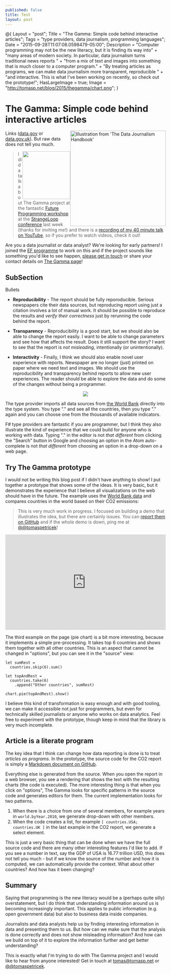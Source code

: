 ```yaml
---
published: false
title: Test
layout: post
---
```

@{
  Layout = "post";
  Title = "The Gamma: Simple code behind interactive articles";
  Tags = "type providers, data journalism, programming languages";
  Date = "2015-09-28T11:07:08.0598479-05:00";
  Description = "Computer programming may not be the new literacy, but it is finding its way into" +
    "many areas of modern society. In particular, data journalism turns traditional news reports " +
    "from a mix of text and images into something that is much closer to a computer program." +
    "By treating articles as programs, we can make data journalism more transparent, reproducible " +
    "and interactive. This is what I've been working on recently, so check out the prototype!";
  HasLargeImage = true;
  Image = "http://tomasp.net/blog/2015/thegamma/chart.png";
}

The Gamma: Simple code behind interactive articles
=================================================

<img src="http://tomasp.net/blog/2015/thegamma/dj.png" style="float:right;width:300px"
  title="Illustration from 'The Data Journalism Handbook'" />

Links ([data.gov](http://data.gov) or 
[data.gov.uk](http://data.gov.uk)). But raw data does not tell you much.




> <img src="http://tomasp.net/blog/2015/thegamma/sl.png" style="float:right;width:150px" />
>
> I did a talk about The Gamma project at the fantastic [Future Programming workshop](http://www.future-programming.org/programSL.html)
> at the [StrangeLoop conference](http://www.thestrangeloop.com/) last week (thanks for inviting me!)
> and there is a [recording of my 40 minute talk on YouTube](https://www.youtube.com/watch?v=cYoO2RvZn7Y&feature=youtu.be&a),
> so if you prefer to watch videos, check it out!

Are you a data journalist or data analyst? We're looking for early partners!
I joined the <a href="http://www.joinef.com" title="Nothing to do with Entity Framework, don't worry!">EF
programme</a> to work on this and if the project sounds like something you'd like to see happen,
<a href="mailto:tomas@tomasp.net">please get in touch</a> or share your contact details
on [The Gamma page](http://thegamma.net)!

SubSection
------------------------------

Bullets

 * **Reproducibility** - The report should be fully reporoducible. Serious newspapers cite their
   data sources, but reproducing report using just a citation involves a lot of manual work. 
   It should be possible to reproduce the results and _verify their correctness_ just by rerunning
   the code behind the report.
 
 * **Transparency** - Reproducibility is a good start, but we should also be able to change the
   report easily. I want to be able to change parameters and see how that affects the result. Does
   it still support the story? I want to see that the report is _not misleading_,  intentionally 
   (or unintentionally).

 * **Interactivity** - Finally, I think we should also enable novel user experience with reports.
   Newspaper are no longer (just) printed on paper where we need text and images. We should use
   the reproducibility and transparency behind reports to allow new user experiences. The reader
   should be able to explore the data and do some of the changes without being a programmer.



<div style="text-align:center;">
<img src="atom.png" style="max-width:500px;margin-left:auto;margin-right:auto;" />
</div>

The type provider imports all data sources from [the World Bank](http://data.worldbank.org) directly
into the type system. You type "." and see all the countries, then you type "." again and you can
choose one from the thousands of available indicators.
 
F# type providers are fantastic if you are programmer, but I think they also illustrate the kind
of experience that we could build for anyone who is working with data. Typing "." in the editor is
not _that different_ from clicking the "Search" button in Google and choosing an option in the
Atom auto-complete is not _that different_ from choosing an option in a drop-down on a web page.

Try The Gamma prototype
----------------------

I would not be writing this blog post if I didn't have anything to show! I put together a prototype
that shows some of the ideas. It is very basic, but it demonstrates the experience that I believe
all visualizations on the web should have in the future. The example uses the [World Bank data](http://data.worldbank.org)
and compares countries in the world based on their CO2 emissions:

> This is very much work in progress. I focused on building a demo that illustrates the 
> idea, but there are certainly issues. You can [report them on GitHub](https://github.com/tpetricek/TheGamma)
> and if the whole demo is down, ping me at [@@tomaspetricek](http://twitter.com/tomaspetricek)!

<div style="position:absolute;width:100%;z-index:-100">
<div style="position:relative;left:100%;width:260px;margin-top:25px;display:none;padding:10px;border:1px solid #d0d0d0;background:#f0f0f0" id="carbon-side">
</div>
</div>
<iframe src="http://thegamma.net/carbon-plain?iframe=true" style="overflow:hidden;height:300px;width:100%;border-style:none;margin:0px" seamless="seamless" id="carbon">
</iframe>
<style type="text/css">
 #carbon-side h2 { margin-top:0px; font-size:15pt; }
 #carbon-side p { font-size:9pt; }
 #carbon-side h2, #carbon-side p { color:#404040; }
</style>
<script type="text/javascript">
  var eventMethod = window.addEventListener ? "addEventListener" : "attachEvent";
  var messageEvent = eventMethod == "attachEvent" ? "onmessage" : "message";
  window[eventMethod](messageEvent, function(e) {
    if (e.data.action == "showtip") 
      document.getElementById('carbon-side').style.display = e.data.visible?'block':'none';
    if (e.data.action == "tip") 
      document.getElementById('carbon-side').innerHTML = e.data.html;
    if (e.data.action == "resize") 
      document.getElementById('carbon').style.height = (e.data.height + 0) + 'px';
  }, false);
</script>



The third example on the page (pie chart) is a bit more interesting, because it implements a simple
pre-processing. It takes top 6 countries and shows them together with all other countries. This is
an aspect that cannot be changed in "options", but you can see it in the "source" view:

    let sumRest =
      countries.skip(6).sum()
      
    let topAndRest =
      countries.take(6)
        .append("Other countries", sumRest)
        
    chart.pie(topAndRest).show()
    
I believe this kind of transformation is easy enough and with good tooling, we can make it 
accessible not just for programmers, but even for technically skilled journalists or anyone
who works on data analytics. Feel free to experiment with the prototype, though keep in mind that
the library is very much incomplete.

Article is a literate program
-----------------------------

The key idea that I think can change how data reporting is done is to treat _articles as programs_.
In the prototype, the source code for the CO2 report is simply a [Markdown document on 
GitHub](https://github.com/tpetricek/TheGamma/blob/master/web/demos/carbon.md).

Everything else is generated from the source. When you open the report in a web browser, you 
see a rendering that shows the text with the resulting charts (the code is executed). The more
interesting thing is that when you click on "options", The Gamma looks for specific patterns in the
source code and generates editors for them. The current implementation looks for two patterns.

 1. When there is a choice from one of several members, for example years in 
    `world.byYear.2010`, we generate drop-down with other members.
 2. When the code creates a list, for example `[ countries.USA; countries.UK ]` in the
    last example in the CO2 report, we generate a select element.

This is just a very basic thing that can be done when we have the full source code and there are
many other interesting features I'd like to add. If you see a number in text, say the GDP of USA
is 16.77 trillion USD, this does not tell you much - but if we know the source of the number and
how it is computed, we can automatically provide the context. What about other countries? And how 
has it been changing?  

Summary
-------

Saying that programming is the new literacy would be a (perhaps quite silly) overstatement, but
I do think that understanding information around us is becoming increasingly important. This 
applies to public information (e.g. open government data) but also to business data inside 
companies.

Journalists and data analysts help us by finding interesting information in data and presenting
them to us. But how can we make sure that the analysis is done correctly and does not show 
misleading information? And how can we build on top of it to explore the information further
and get better understanding?

This is exactly what I'm trying to do with The Gamma project and I would like to hear from anyone
interested! Get in touch at [tomas@tomasp.net](mailto:tomas@tomasp.net) or [@@tomaspetricek](http://twitter.com/tomaspetricek).
